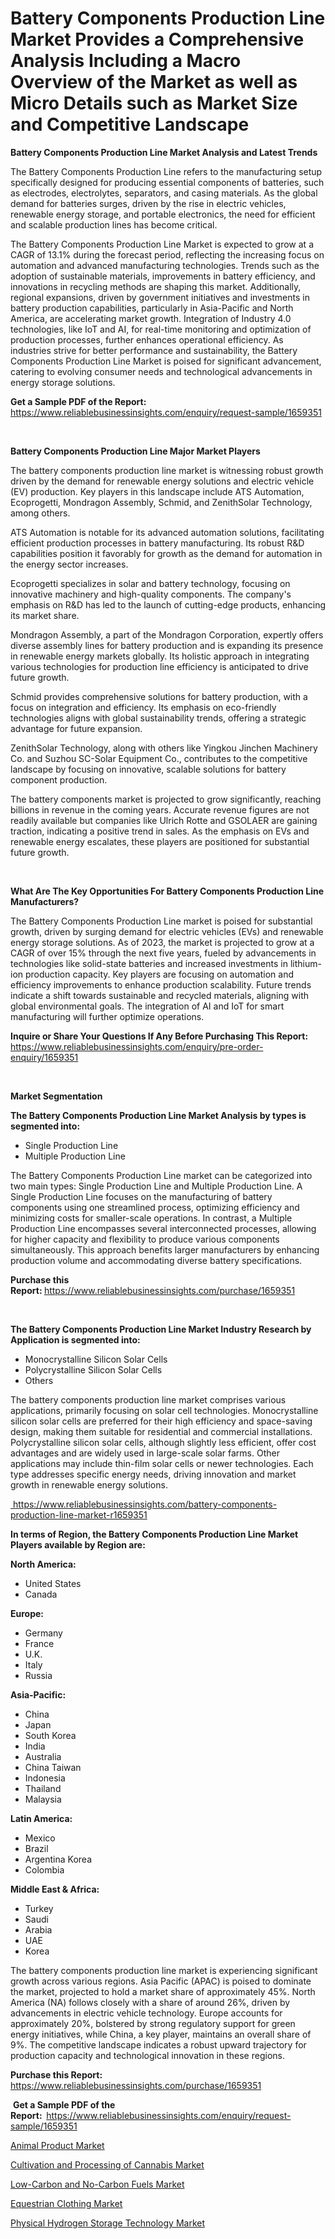 <p><h1>Battery Components Production Line Market Provides a Comprehensive Analysis Including a Macro Overview of the Market as well as Micro Details such as Market Size and Competitive Landscape</h1></p><p><strong>Battery Components Production Line Market Analysis and Latest Trends</strong></p>
<p><p>The Battery Components Production Line refers to the manufacturing setup specifically designed for producing essential components of batteries, such as electrodes, electrolytes, separators, and casing materials. As the global demand for batteries surges, driven by the rise in electric vehicles, renewable energy storage, and portable electronics, the need for efficient and scalable production lines has become critical.</p><p>The Battery Components Production Line Market is expected to grow at a CAGR of 13.1% during the forecast period, reflecting the increasing focus on automation and advanced manufacturing technologies. Trends such as the adoption of sustainable materials, improvements in battery efficiency, and innovations in recycling methods are shaping this market. Additionally, regional expansions, driven by government initiatives and investments in battery production capabilities, particularly in Asia-Pacific and North America, are accelerating market growth. Integration of Industry 4.0 technologies, like IoT and AI, for real-time monitoring and optimization of production processes, further enhances operational efficiency. As industries strive for better performance and sustainability, the Battery Components Production Line Market is poised for significant advancement, catering to evolving consumer needs and technological advancements in energy storage solutions.</p></p>
<p><strong>Get a Sample PDF of the Report:&nbsp;</strong> <a href="https://www.reliablebusinessinsights.com/enquiry/request-sample/1659351?utm_campaign=112&utm_medium=2&utm_source=Github&utm_content=ia&utm_term=28092024&utm_id=battery-components-production-line">https://www.reliablebusinessinsights.com/enquiry/request-sample/1659351</a></p>
<p>&nbsp;</p>
<p><strong>Battery Components Production Line Major Market Players</strong></p>
<p><p>The battery components production line market is witnessing robust growth driven by the demand for renewable energy solutions and electric vehicle (EV) production. Key players in this landscape include ATS Automation, Ecoprogetti, Mondragon Assembly, Schmid, and ZenithSolar Technology, among others.</p><p>ATS Automation is notable for its advanced automation solutions, facilitating efficient production processes in battery manufacturing. Its robust R&D capabilities position it favorably for growth as the demand for automation in the energy sector increases.</p><p>Ecoprogetti specializes in solar and battery technology, focusing on innovative machinery and high-quality components. The company's emphasis on R&D has led to the launch of cutting-edge products, enhancing its market share.</p><p>Mondragon Assembly, a part of the Mondragon Corporation, expertly offers diverse assembly lines for battery production and is expanding its presence in renewable energy markets globally. Its holistic approach in integrating various technologies for production line efficiency is anticipated to drive future growth.</p><p>Schmid provides comprehensive solutions for battery production, with a focus on integration and efficiency. Its emphasis on eco-friendly technologies aligns with global sustainability trends, offering a strategic advantage for future expansion.</p><p>ZenithSolar Technology, along with others like Yingkou Jinchen Machinery Co. and Suzhou SC-Solar Equipment Co., contributes to the competitive landscape by focusing on innovative, scalable solutions for battery component production.</p><p>The battery components market is projected to grow significantly, reaching billions in revenue in the coming years. Accurate revenue figures are not readily available but companies like Ulrich Rotte and GSOLAER are gaining traction, indicating a positive trend in sales. As the emphasis on EVs and renewable energy escalates, these players are positioned for substantial future growth.</p></p>
<p>&nbsp;</p>
<p><strong>What Are The Key Opportunities For Battery Components Production Line Manufacturers?</strong></p>
<p><p>The Battery Components Production Line market is poised for substantial growth, driven by surging demand for electric vehicles (EVs) and renewable energy storage solutions. As of 2023, the market is projected to grow at a CAGR of over 15% through the next five years, fueled by advancements in technologies like solid-state batteries and increased investments in lithium-ion production capacity. Key players are focusing on automation and efficiency improvements to enhance production scalability. Future trends indicate a shift towards sustainable and recycled materials, aligning with global environmental goals. The integration of AI and IoT for smart manufacturing will further optimize operations.</p></p>
<p><strong>Inquire or Share Your Questions If Any Before Purchasing This Report:</strong> <a href="https://www.reliablebusinessinsights.com/enquiry/pre-order-enquiry/1659351?utm_campaign=112&utm_medium=2&utm_source=Github&utm_content=ia&utm_term=28092024&utm_id=battery-components-production-line">https://www.reliablebusinessinsights.com/enquiry/pre-order-enquiry/1659351</a></p>
<p>&nbsp;</p>
<p><strong>Market Segmentation</strong></p>
<p><strong>The Battery Components Production Line Market Analysis by types is segmented into:</strong></p>
<p><ul><li>Single Production Line</li><li>Multiple Production Line</li></ul></p>
<p><p>The Battery Components Production Line market can be categorized into two main types: Single Production Line and Multiple Production Line. A Single Production Line focuses on the manufacturing of battery components using one streamlined process, optimizing efficiency and minimizing costs for smaller-scale operations. In contrast, a Multiple Production Line encompasses several interconnected processes, allowing for higher capacity and flexibility to produce various components simultaneously. This approach benefits larger manufacturers by enhancing production volume and accommodating diverse battery specifications.</p></p>
<p><strong>Purchase this Report:&nbsp;</strong><a href="https://www.reliablebusinessinsights.com/purchase/1659351?utm_campaign=112&utm_medium=2&utm_source=Github&utm_content=ia&utm_term=28092024&utm_id=battery-components-production-line">https://www.reliablebusinessinsights.com/purchase/1659351</a></p>
<p>&nbsp;</p>
<p><strong>The Battery Components Production Line Market Industry Research by Application is segmented into:</strong></p>
<p><ul><li>Monocrystalline Silicon Solar Cells</li><li>Polycrystalline Silicon Solar Cells</li><li>Others</li></ul></p>
<p><p>The battery components production line market comprises various applications, primarily focusing on solar cell technologies. Monocrystalline silicon solar cells are preferred for their high efficiency and space-saving design, making them suitable for residential and commercial installations. Polycrystalline silicon solar cells, although slightly less efficient, offer cost advantages and are widely used in large-scale solar farms. Other applications may include thin-film solar cells or newer technologies. Each type addresses specific energy needs, driving innovation and market growth in renewable energy solutions.</p></p>
<p><a href="https://www.reliablebusinessinsights.com/battery-components-production-line-market-r1659351?utm_campaign=112&utm_medium=2&utm_source=Github&utm_content=ia&utm_term=28092024&utm_id=battery-components-production-line">&nbsp;https://www.reliablebusinessinsights.com/battery-components-production-line-market-r1659351</a></p>
<p><strong>In terms of Region, the Battery Components Production Line Market Players available by Region are:</strong></p>
<p>
    <p> <strong> North America: </strong>
        <ul>
            <li>United States</li>
            <li>Canada</li>
        </ul>
        </p> 
    <p> <strong> Europe: </strong>
        <ul>
            <li>Germany</li>
            <li>France</li>
            <li>U.K.</li>
            <li>Italy</li>
            <li>Russia</li>
        </ul>
        </p> 
    <p> <strong> Asia-Pacific: </strong>
        <ul>
            <li>China</li>
            <li>Japan</li>
            <li>South Korea</li>
            <li>India</li>
            <li>Australia</li>
            <li>China Taiwan</li>
            <li>Indonesia</li>
            <li>Thailand</li>
            <li>Malaysia</li>
        </ul>
        </p> 
    <p> <strong> Latin America: </strong>
        <ul>
            <li>Mexico</li>
            <li>Brazil</li>
            <li>Argentina Korea</li>
            <li>Colombia</li>
        </ul>
        </p> 
    <p> <strong> Middle East & Africa: </strong>
        <ul>
            <li>Turkey</li>
            <li>Saudi</li>
            <li>Arabia</li>
            <li>UAE</li>
            <li>Korea</li>
        </ul>
    </p>
    </p>
<p><p>The battery components production line market is experiencing significant growth across various regions. Asia Pacific (APAC) is poised to dominate the market, projected to hold a market share of approximately 45%. North America (NA) follows closely with a share of around 26%, driven by advancements in electric vehicle technology. Europe accounts for approximately 20%, bolstered by strong regulatory support for green energy initiatives, while China, a key player, maintains an overall share of 9%. The competitive landscape indicates a robust upward trajectory for production capacity and technological innovation in these regions.</p></p>
<p><strong>Purchase this Report: </strong><a href="https://www.reliablebusinessinsights.com/purchase/1659351?utm_campaign=112&utm_medium=2&utm_source=Github&utm_content=ia&utm_term=28092024&utm_id=battery-components-production-line">https://www.reliablebusinessinsights.com/purchase/1659351</a></p>
<p>&nbsp;<strong>Get a Sample PDF of the Report:&nbsp;&nbsp;</strong><a href="https://www.reliablebusinessinsights.com/enquiry/request-sample/1659351?utm_campaign=112&utm_medium=2&utm_source=Github&utm_content=ia&utm_term=28092024&utm_id=battery-components-production-line">https://www.reliablebusinessinsights.com/enquiry/request-sample/1659351</a></p>
<p><strong></strong></p>
<p><p><a href="https://issuu.com/reportprime-2/docs/animal-product-market-size-2030.ppt_a0acb9cdaff6e9?utm_campaign=112&utm_medium=2&utm_source=Github&utm_content=ia&utm_term=28092024&utm_id=battery-components-production-line">Animal Product Market</a></p><p><a href="https://issuu.com/reportprime-2/docs/cultivation-and-processing-of-canna_c7c92aa8172252?utm_campaign=112&utm_medium=2&utm_source=Github&utm_content=ia&utm_term=28092024&utm_id=battery-components-production-line">Cultivation and Processing of Cannabis Market</a></p><p><a href="https://github.com/MobleyChanda/Market-Research-Report-List-1/blob/main/low-carbon-and-no-carbon-fuels-market.md?utm_campaign=112&utm_medium=2&utm_source=Github&utm_content=ia&utm_term=28092024&utm_id=battery-components-production-line">Low-Carbon and No-Carbon Fuels Market</a></p><p><a href="https://www.linkedin.com/pulse/equestrian-clothing-market-essentials-key-players-demand-drivers-riscc?utm_campaign=112&utm_medium=2&utm_source=Github&utm_content=ia&utm_term=28092024&utm_id=battery-components-production-line">Equestrian Clothing Market</a></p><p><a href="https://github.com/StadlerJoann/Market-Research-Report-List-1/blob/main/physical-hydrogen-storage-technology-market.md?utm_campaign=112&utm_medium=2&utm_source=Github&utm_content=ia&utm_term=28092024&utm_id=battery-components-production-line">Physical Hydrogen Storage Technology Market</a></p></p>